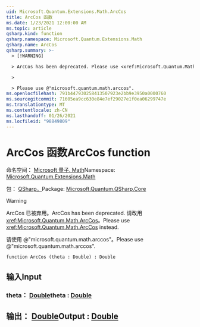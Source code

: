 ```yaml
---
uid: Microsoft.Quantum.Extensions.Math.ArcCos
title: ArcCos 函数
ms.date: 1/23/2021 12:00:00 AM
ms.topic: article
qsharp.kind: function
qsharp.namespace: Microsoft.Quantum.Extensions.Math
qsharp.name: ArcCos
qsharp.summary: >-
  > [!WARNING]

  > ArcCos has been deprecated. Please use <xref:Microsoft.Quantum.Math.ArcCos> instead.

  >

  > Please use @"microsoft.quantum.math.arccos".
ms.openlocfilehash: 791b447930258413507923e2bb9e3950a0000760
ms.sourcegitcommit: 71605ea9cc630e84e7ef29027e1f0ea06299747e
ms.translationtype: MT
ms.contentlocale: zh-CN
ms.lasthandoff: 01/26/2021
ms.locfileid: "98849809"
---
```

# <a name="arccos-function"></a><span data-ttu-id="29b97-102">ArcCos 函数</span><span class="sxs-lookup"><span data-stu-id="29b97-102">ArcCos function</span></span>

<span data-ttu-id="29b97-103">命名空间： [Microsoft 量子. Math](xref:Microsoft.Quantum.Extensions.Math)</span><span class="sxs-lookup"><span data-stu-id="29b97-103">Namespace: [Microsoft.Quantum.Extensions.Math](xref:Microsoft.Quantum.Extensions.Math)</span></span>

<span data-ttu-id="29b97-104">包： [QSharp。](https://nuget.org/packages/Microsoft.Quantum.QSharp.Core)</span><span class="sxs-lookup"><span data-stu-id="29b97-104">Package: [Microsoft.Quantum.QSharp.Core](https://nuget.org/packages/Microsoft.Quantum.QSharp.Core)</span></span>


> [!WARNING]
> <span data-ttu-id="29b97-105">ArcCos 已被弃用。</span><span class="sxs-lookup"><span data-stu-id="29b97-105">ArcCos has been deprecated.</span></span> <span data-ttu-id="29b97-106">请改用 <xref:Microsoft.Quantum.Math.ArcCos>。</span><span class="sxs-lookup"><span data-stu-id="29b97-106">Please use <xref:Microsoft.Quantum.Math.ArcCos> instead.</span></span>
>
> <span data-ttu-id="29b97-107">请使用 @"microsoft.quantum.math.arccos"。</span><span class="sxs-lookup"><span data-stu-id="29b97-107">Please use @"microsoft.quantum.math.arccos".</span></span>



```qsharp
function ArcCos (theta : Double) : Double
```


## <a name="input"></a><span data-ttu-id="29b97-108">输入</span><span class="sxs-lookup"><span data-stu-id="29b97-108">Input</span></span>

### <a name="theta--double"></a><span data-ttu-id="29b97-109">theta： [Double](xref:microsoft.quantum.lang-ref.double)</span><span class="sxs-lookup"><span data-stu-id="29b97-109">theta : [Double](xref:microsoft.quantum.lang-ref.double)</span></span>





## <a name="output--double"></a><span data-ttu-id="29b97-110">输出： [Double](xref:microsoft.quantum.lang-ref.double)</span><span class="sxs-lookup"><span data-stu-id="29b97-110">Output : [Double](xref:microsoft.quantum.lang-ref.double)</span></span>

